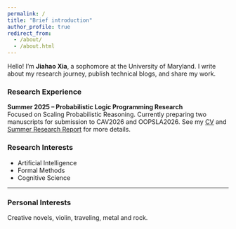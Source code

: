 ```yaml
---
permalink: /
title: "Brief introduction"
author_profile: true
redirect_from: 
  - /about/
  - /about.html
---
```

Hello! I’m **Jiahao Xia**, a sophomore at the University of Maryland. 
I write about my research journey, publish technical blogs, and share my work.

### Research Experience
**Summer 2025 – Probabilistic Logic Programming Research**  
Focused on Scaling Probabilistic Reasoning. Currently preparing two manuscripts for submission to CAV2026 and OOPSLA2026. See my [CV](/cv.md) and [Summer Research Report](/files/Summer_Intern_Report.pdf) for more details.

### Research Interests

- Artificial Intelligence  
- Formal Methods
- Cognitive Science

---

### Personal Interests
Creative novels, violin, traveling, metal and rock.
